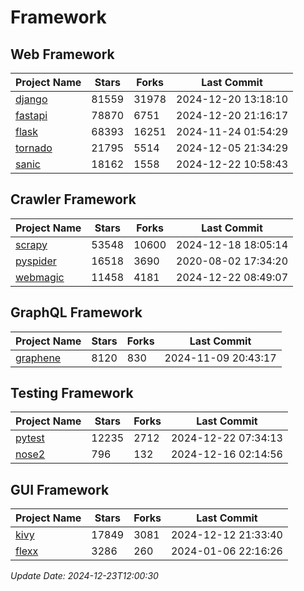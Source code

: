# Framework

## Web Framework
| Project Name | Stars | Forks | Last Commit |
| ------------ | ----- | ----- | ----------- |
| [django](https://github.com/django/django) | 81559 | 31978 | 2024-12-20 13:18:10 |
| [fastapi](https://github.com/fastapi/fastapi) | 78870 | 6751 | 2024-12-20 21:16:17 |
| [flask](https://github.com/pallets/flask) | 68393 | 16251 | 2024-11-24 01:54:29 |
| [tornado](https://github.com/tornadoweb/tornado) | 21795 | 5514 | 2024-12-05 21:34:29 |
| [sanic](https://github.com/sanic-org/sanic) | 18162 | 1558 | 2024-12-22 10:58:43 |

## Crawler Framework
| Project Name | Stars | Forks | Last Commit |
| ------------ | ----- | ----- | ----------- |
| [scrapy](https://github.com/scrapy/scrapy) | 53548 | 10600 | 2024-12-18 18:05:14 |
| [pyspider](https://github.com/binux/pyspider) | 16518 | 3690 | 2020-08-02 17:34:20 |
| [webmagic](https://github.com/code4craft/webmagic) | 11458 | 4181 | 2024-12-22 08:49:07 |

## GraphQL Framework
| Project Name | Stars | Forks | Last Commit |
| ------------ | ----- | ----- | ----------- |
| [graphene](https://github.com/graphql-python/graphene) | 8120 | 830 | 2024-11-09 20:43:17 |

## Testing Framework
| Project Name | Stars | Forks | Last Commit |
| ------------ | ----- | ----- | ----------- |
| [pytest](https://github.com/pytest-dev/pytest) | 12235 | 2712 | 2024-12-22 07:34:13 |
| [nose2](https://github.com/nose-devs/nose2) | 796 | 132 | 2024-12-16 02:14:56 |

## GUI Framework
| Project Name | Stars | Forks | Last Commit |
| ------------ | ----- | ----- | ----------- |
| [kivy](https://github.com/kivy/kivy) | 17849 | 3081 | 2024-12-12 21:33:40 |
| [flexx](https://github.com/flexxui/flexx) | 3286 | 260 | 2024-01-06 22:16:26 |

*Update Date: 2024-12-23T12:00:30*